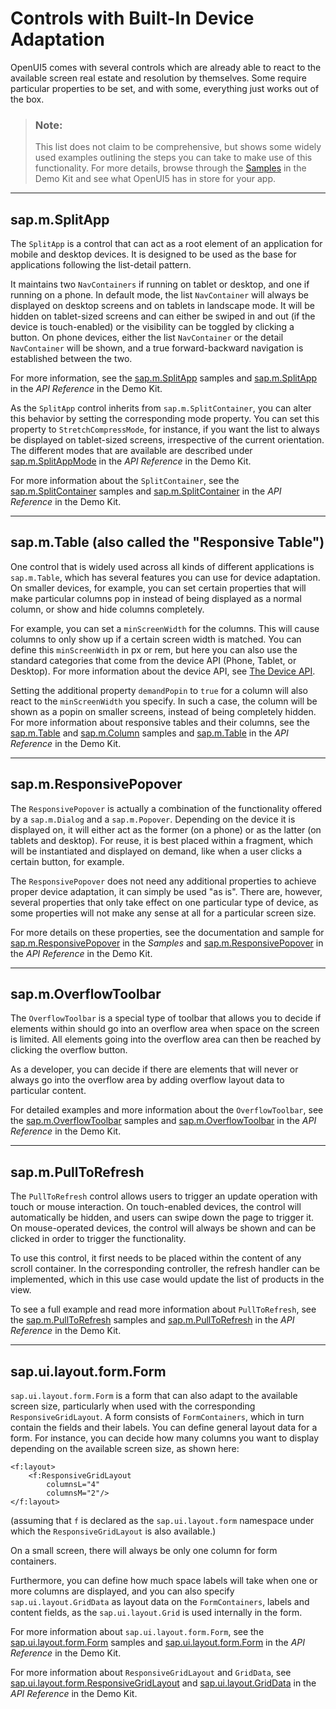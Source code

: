 <!-- loio328a340e3ab14029afbeb8901376030a -->

# Controls with Built-In Device Adaptation

OpenUI5 comes with several controls which are already able to react to the available screen real estate and resolution by themselves. Some require particular properties to be set, and with some, everything just works out of the box.

> ### Note:  
> This list does not claim to be comprehensive, but shows some widely used examples outlining the steps you can take to make use of this functionality. For more details, browse through the [Samples](https://ui5.sap.com/#/controls) in the Demo Kit and see what OpenUI5 has in store for your app.

***

## sap.m.SplitApp

The `SplitApp` is a control that can act as a root element of an application for mobile and desktop devices. It is designed to be used as the base for applications following the list-detail pattern.

It maintains two `NavContainers` if running on tablet or desktop, and one if running on a phone. In default mode, the list `NavContainer` will always be displayed on desktop screens and on tablets in landscape mode. It will be hidden on tablet-sized screens and can either be swiped in and out \(if the device is touch-enabled\) or the visibility can be toggled by clicking a button. On phone devices, either the list `NavContainer` or the detail `NavContainer` will be shown, and a true forward-backward navigation is established between the two.

For more information, see the [sap.m.SplitApp](https://ui5.sap.com/#/entity/sap.m.SplitApp) samples and [sap.m.SplitApp](https://ui5.sap.com/#/api/sap.m.SplitApp) in the *API Reference* in the Demo Kit.

As the `SplitApp` control inherits from `sap.m.SplitContainer`, you can alter this behavior by setting the corresponding mode property. You can set this property to `StretchCompressMode`, for instance, if you want the list to always be displayed on tablet-sized screens, irrespective of the current orientation. The different modes that are available are described under [sap.m.SplitAppMode](https://ui5.sap.com/#/api/sap.m.SplitAppMode) in the *API Reference* in the Demo Kit.

For more information about the `SplitContainer`, see the [sap.m.SplitContainer](https://ui5.sap.com/#/entity/sap.m.SplitContainer) samples and [sap.m.SplitContainer](https://ui5.sap.com/#/api/sap.m.SplitContainer) in the *API Reference* in the Demo Kit.

***

## sap.m.Table \(also called the "Responsive Table"\)

One control that is widely used across all kinds of different applications is `sap.m.Table`, which has several features you can use for device adaptation. On smaller devices, for example, you can set certain properties that will make particular columns pop in instead of being displayed as a normal column, or show and hide columns completely.

For example, you can set a `minScreenWidth` for the columns. This will cause columns to only show up if a certain screen width is matched. You can define this `minScreenWidth` in px or rem, but here you can also use the standard categories that come from the device API \(Phone, Tablet, or Desktop\). For more information about the device API, see [The Device API](the-device-api-69a8e46.md).

Setting the additional property `demandPopin` to `true` for a column will also react to the `minScreenWidth` you specify. In such a case, the column will be shown as a popin on smaller screens, instead of being completely hidden. For more information about responsive tables and their columns, see the [sap.m.Table](https://ui5.sap.com/#/entity/sap.m.Table) and [sap.m.Column](https://ui5.sap.com/#/entity/sap.m.Column) samples and [sap.m.Table](https://ui5.sap.com/#/api/sap.m.Table) in the *API Reference* in the Demo Kit.

***

## sap.m.ResponsivePopover

The `ResponsivePopover` is actually a combination of the functionality offered by a `sap.m.Dialog` and a `sap.m.Popover`. Depending on the device it is displayed on, it will either act as the former \(on a phone\) or as the latter \(on tablets and desktop\). For reuse, it is best placed within a fragment, which will be instantiated and displayed on demand, like when a user clicks a certain button, for example.

The `ResponsivePopover` does not need any additional properties to achieve proper device adaptation, it can simply be used "as is". There are, however, several properties that only take effect on one particular type of device, as some properties will not make any sense at all for a particular screen size.

For more details on these properties, see the documentation and sample for [sap.m.ResponsivePopover](https://ui5.sap.com/#/entity/sap.m.ResponsivePopover) in the *Samples* and [sap.m.ResponsivePopover](https://ui5.sap.com/#/api/sap.m.ResponsivePopover) in the *API Reference* in the Demo Kit.

***

## sap.m.OverflowToolbar

The `OverflowToolbar` is a special type of toolbar that allows you to decide if elements within should go into an overflow area when space on the screen is limited. All elements going into the overflow area can then be reached by clicking the overflow button.

As a developer, you can decide if there are elements that will never or always go into the overflow area by adding overflow layout data to particular content.

For detailed examples and more information about the `OverflowToolbar`, see the [sap.m.OverflowToolbar](https://ui5.sap.com/#/entity/sap.m.OverflowToolbar) samples and [sap.m.OverflowToolbar](https://ui5.sap.com/#/api/sap.m.OverflowToolbar) in the *API Reference* in the Demo Kit.

***

## sap.m.PullToRefresh

The `PullToRefresh` control allows users to trigger an update operation with touch or mouse interaction. On touch-enabled devices, the control will automatically be hidden, and users can swipe down the page to trigger it. On mouse-operated devices, the control will always be shown and can be clicked in order to trigger the functionality.

To use this control, it first needs to be placed within the content of any scroll container. In the corresponding controller, the refresh handler can be implemented, which in this use case would update the list of products in the view.

To see a full example and read more information about `PullToRefresh`, see the [sap.m.PullToRefresh](https://ui5.sap.com/#/entity/sap.m.PullToRefresh) samples and [sap.m.PullToRefresh](https://ui5.sap.com/#/api/sap.m.PullToRefresh) in the *API Reference* in the Demo Kit.

***

## sap.ui.layout.form.Form

`sap.ui.layout.form.Form` is a form that can also adapt to the available screen size, particularly when used with the corresponding `ResponsiveGridLayout`. A form consists of `FormContainers`, which in turn contain the fields and their labels. You can define general layout data for a form. For instance, you can decide how many columns you want to display depending on the available screen size, as shown here:

```
<f:layout>
	<f:ResponsiveGridLayout
		columnsL="4"
		columnsM="2"/>
</f:layout>
```

\(assuming that `f` is declared as the `sap.ui.layout.form` namespace under which the `ResponsiveGridLayout` is also available.\)

On a small screen, there will always be only one column for form containers.

Furthermore, you can define how much space labels will take when one or more columns are displayed, and you can also specify `sap.ui.layout.GridData` as layout data on the `FormContainers`, labels and content fields, as the `sap.ui.layout.Grid` is used internally in the form.

For more information about `sap.ui.layout.form.Form`, see the [sap.ui.layout.form.Form](https://ui5.sap.com/#/entity/sap.ui.layout.form.Form) samples and [sap.ui.layout.form.Form](https://ui5.sap.com/#/api/sap.ui.layout.form.Form) in the *API Reference* in the Demo Kit.

For more information about `ResponsiveGridLayout` and `GridData`, see [sap.ui.layout.form.ResponsiveGridLayout](https://ui5.sap.com/#/api/sap.ui.layout.form.ResponsiveGridLayout) and [sap.ui.layout.GridData](https://ui5.sap.com/#/api/sap.ui.layout.GridData) in the *API Reference* in the Demo Kit.

